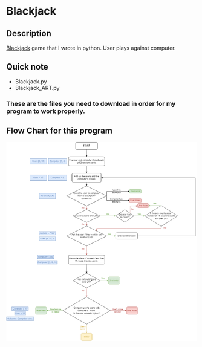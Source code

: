 # Blackjack
## Description
[Blackjack](https://en.wikipedia.org/wiki/Blackjack) game that I wrote in python. User plays against computer.
## Quick note
- Blackjack.py
- Blackjack_ART.py
### These are the files you need to download in order for my program to work properly.
## Flow Chart for this program
![Blackjack Flow Chart](Blackjack-Flow_Chart.png)
